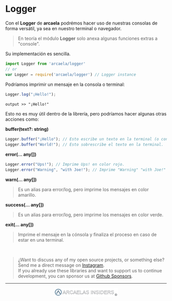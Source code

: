 # Logger

Con el **Logger** de **arcaela** podrémos hacer uso de nuestras consolas de forma versátil, ya sea en nuestro terminal o navegador.

> En teoría el módulo **Logger** solo anexa algunas funciones extras a "console".

Su implementación es sencilla.
```js
import Logger from 'arcaela/logger'
// or
var Logger = require('arcaela/logger') // Logger instance
```
Podríamos imprimir un mensaje en la consola o terminal:
```js
Logger.log("¡Hello!");
```
`output >> "¡Hello!"`

Esto no es muy útil dentro de la librería, pero podríamos hacer algunas otras acciones como:

**buffer(text?: string)**
```js
Logger.buffer("¡Hello"); // Esto escribe un texto en la terminal (o concola).
Logger.buffer("World!"); // Esto sobrescribe el texto en la terminal.
```

**error(... any[])**
```js
Logger.error("Ups!"); // Imprime Ups! en color rojo.
Logger.error("Warning", "with Joe!"); // Imprime "Warning" "with Joe!" en color rojo.
```

**warn(... any[])** 
> Es un alias para error/log, pero imprime los mensajes en color amarillo.

**success(... any[])** 
> Es un alias para error/log, pero imprime los mensajes en color verde.

**exit(... any[])** 
> Imprime el mensaje en la cónsola y finaliza el proceso en caso de estar en una terminal.

</br>

> ¿Want to discuss any of my open source projects, or something else? Send me a direct message on [Instagram](https://instagram.com/arcaelas). </br>
If you already use these libraries and want to support us to continue development, you can sponsor us at [Github Sponsors](https://github.com/sponsors/arcaela).
<hr/>
<div style="text-align:center;">
    <img src="../assets/footer-dark.svg" width="200px">
</div>